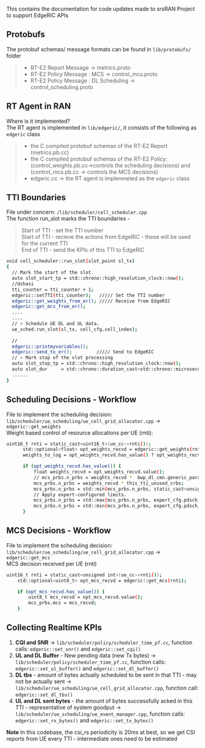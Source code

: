 This contains the documentation for code updates made to srsRAN Project to support EdgeRIC APIs
## Protobufs
The protobuf schemas/ message formats can be found in ``lib/protobufs/`` folder
> - RT-E2 Report Message -> metrics.proto
> - RT-E2 Policy Message : MCS -> control_mcs.proto
> - RT-E2 Policy Message : DL Scheduling -> control_scheduling.proto

## RT Agent in RAN
Where is it implemented?  
The RT agent is implemented in ``lib/edgeric/``, it consists of the following as ``edgeric`` class    
> - the C compiled protobuf schemas of the RT-E2 Report (metrics.pb.cc)  
> - the C compiled protobuf schemas of the RT-E2 Policy: (control_weights.pb.cc->controls the scheduling decisions) and (control_mcs.pb.cc -> controls the MCS decisions)
> - edgeric.cc -> the RT agent is implemneted as the ``edgeric`` class

## TTI Boundaries
File under concern: ``/lib/scheduler/cell_scheduler.cpp``  
The function run_slot marks the TTI boundaries -
> Start of TTI - set the TTI number  
> Start of TTI - recieve the actions from EdgeRIC - these will be used for the current TTI  
> End of TTI - send the KPIs of this TTI to EdgeRIC

```bash
void cell_scheduler::run_slot(slot_point sl_tx)
{
  // Mark the start of the slot.
  auto slot_start_tp = std::chrono::high_resolution_clock::now();
  //Ushasi 
  tti_counter = tti_counter + 1;
  edgeric::setTTI(tti_counter);   ///// Set the TTI number
  edgeric::get_weights_from_er(); ///// Receive from EdgeRIC
  edgeric::get_mcs_from_er();
  ....
  ....
  // > Schedule UE DL and UL data.
  ue_sched.run_slot(sl_tx, cell_cfg.cell_index);
  
  //
  edgeric::printmyvariables();
  edgeric::send_to_er();         ///// Send to EdgeRIC
  // > Mark stop of the slot processing
  auto slot_stop_tp = std::chrono::high_resolution_clock::now();
  auto slot_dur     = std::chrono::duration_cast<std::chrono::microseconds>(slot_stop_tp - slot_start_tp);
  ......
} 
```
## Scheduling Decisions - Workflow
File to implement the scheduling decision: ``lib/scheduler/ue_scheduling/ue_cell_grid_allocator.cpp`` -> ``edgeric::get_weights``  
Weight based control of resource allocations per UE (rnti):  
```bash
uint16_t rnti = static_cast<uint16_t>(ue_cc->rnti());
      std::optional<float> opt_weights_recvd = edgeric::get_weights(rnti);
      weights_to_log = opt_weights_recvd.has_value() ? opt_weights_recvd.value() : 0.0f;

      if (opt_weights_recvd.has_value()) {
          float weights_recvd = opt_weights_recvd.value();
          // mcs_prbs.n_prbs = weights_recvd *  bwp_dl_cmn.generic_params.crbs.length(); 
          mcs_prbs.n_prbs = weights_recvd * this_tti_unused_crbs;
          mcs_prbs.n_prbs = std::min(mcs_prbs.n_prbs, static_cast<unsigned int>(calc_prbs));
          // Apply expert-configured limits.
          mcs_prbs.n_prbs = std::max(mcs_prbs.n_prbs, expert_cfg.pdsch_nof_rbs.start());
          mcs_prbs.n_prbs = std::min(mcs_prbs.n_prbs, expert_cfg.pdsch_nof_rbs.stop());
      }
```

## MCS Decisions - Workflow
File to implement the scheduling decision: ``lib/scheduler/ue_scheduling/ue_cell_grid_allocator.cpp`` -> ``edgeric::get_mcs``  
MCS decision received per UE (rnti)  
```bash
uint16_t rnti = static_cast<unsigned int>(ue_cc->rnti());
    std::optional<uint8_t> opt_mcs_recvd = edgeric::get_mcs(rnti);

    if (opt_mcs_recvd.has_value()) {
        uint8_t mcs_recvd = opt_mcs_recvd.value();
        mcs_prbs.mcs = mcs_recvd;
    }
```
## Collecting Realtime KPIs
1. **CQI and SNR** -> ``lib/scheduler/policy/scheduler_time_pf.cc``, function calls: ``edgeric::set_snr()`` and ``edgeric::set_cqi()``
2. **UL and DL Buffer** - New pending data (new Tx bytes) -> ``lib/scheduler/policy/scheduler_time_pf.cc``, function calls: ``edgeric::set_ul_buffer()`` and ``edgeric::set_dl_buffer()``
3. **DL tbs** - amount of bytes actually scheduled to be sent in that TTI - may not be actually sent -> ``lib/scheduler/ue_scheduling/ue_cell_grid_allocator.cpp``, function call: ``edgeric::set_dl_tbs()``
4. **UL and DL sent bytes** - the amount of bytes successfully acked in this TTI - representative of system goodput -> ``lib/scheduler/ue_scheduling/ue_event_manager.cpp``, function calls: ``edgeric::set_rx_bytes()`` and ``edgeric::set_tx_bytes()``

**Note** In this codebase, the csi_rs periodicity is 20ms at best, so we get CSI reports from UE every TTI - intermediate ones need to be estimated    
